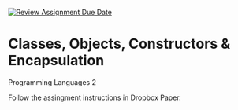 [![Review Assignment Due Date](https://classroom.github.com/assets/deadline-readme-button-24ddc0f5d75046c5622901739e7c5dd533143b0c8e959d652212380cedb1ea36.svg)](https://classroom.github.com/a/elh47di1)
# Classes, Objects, Constructors & Encapsulation

Programming Languages 2

Follow the assingment instructions in Dropbox Paper.

